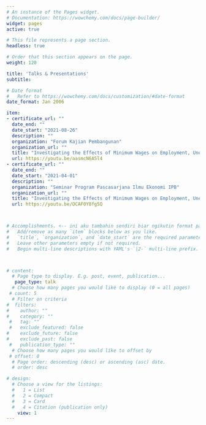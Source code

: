 ```yaml
---
# An instance of the Pages widget.
# Documentation: https://wowchemy.com/docs/page-builder/
widget: pages
active: true

# This file represents a page section.
headless: true

# Order that this section appears on the page.
weight: 120

title: 'Talks & Presentations'
subtitle:

# Date format
#   Refer to https://wowchemy.com/docs/customization/#date-format
date_format: Jan 2006

item:
- certificate_url: ""
  date_end: ""
  date_start: "2021-08-26"
  description: ""
  organization: "Forum Kajian Pembangunan"
  organization_url: ""
  title: "Investigating the Effects of Minimum Wages on Employment, Unemployment, and Labor Participation in Java Indonesia: A Dynamic Spatial Panel Approach"
  url: https://youtu.be/aasmcN6A5l4
- certificate_url: ""
  date_end: ""
  date_start: "2021-04-01"
  description: ""
  organization: "Seminar Program Pascasarjana Ilmu Ekonomi IPB" 
  organization_url: ""
  title: "Investigating the Effects of Minimum Wages on Employment, Unemployment, and Labor Participation in Java Indonesia: A Dynamic Spatial Panel Approach"
  url: https://youtu.be/OCAF0Y8fg5Q



# Accomplishments. <-- ini aku tambahin sendiri biar ngikutin format page accomplishments
#   Add/remove as many `item` blocks below as you like.
#   `title`, `organization`, and `date_start` are the required parameters.
#   Leave other parameters empty if not required.
#   Begin multi-line descriptions with YAML's `|2-` multi-line prefix.



# content:
  # Page type to display. E.g. post, event, publication...
   page_type: talk
  # Choose how many pages you would like to display (0 = all pages)
 # count: 5
  # Filter on criteria
#  filters:
#    author: ""
#    category: ""
 #   tag: ""
 #   exclude_featured: false
#    exclude_future: false
#    exclude_past: false
 #   publication_type: ""
  # Choose how many pages you would like to offset by
 # offset: 0
  # Page order: descending (desc) or ascending (asc) date.
  # order: desc

# design:
  # Choose a view for the listings:
  #   1 = List
  #   2 = Compact
  #   3 = Card
  #   4 = Citation (publication only)
    view: 1
---
```

